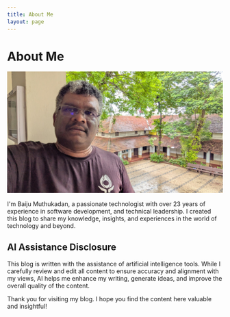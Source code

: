 ```yaml
---
title: About Me
layout: page
---
```


# About Me

![Baiju Muthukadan](images/profile-placeholder.jpg)

I'm Baiju Muthukadan, a passionate technologist with over 23 years of experience in software development, and technical leadership. I created this blog to share my knowledge, insights, and experiences in the world of technology and beyond.

## AI Assistance Disclosure

This blog is written with the assistance of artificial intelligence tools. While I carefully review and edit all content to ensure accuracy and alignment with my views, AI helps me enhance my writing, generate ideas, and improve the overall quality of the content.

Thank you for visiting my blog. I hope you find the content here valuable and insightful!
